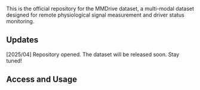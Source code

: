 This is the official repository for the MMDrive dataset, a multi-modal dataset designed for remote physiological signal measurement and driver status monitoring.

## Updates
[2025/04] Repository opened. The dataset will be released soon. Stay tuned!

## Access and Usage
